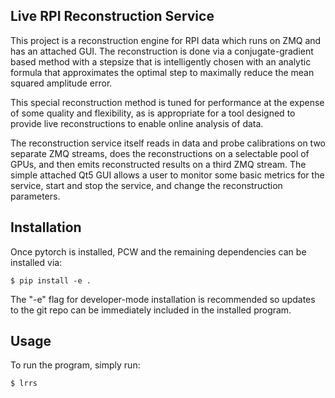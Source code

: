 Live RPI Reconstruction Service
-------------------------------

This project is a reconstruction engine for RPI data which runs on ZMQ and has an attached GUI. The reconstruction is done via a conjugate-gradient based method with a stepsize that is intelligently chosen with an analytic formula that approximates the optimal step to maximally reduce the mean squared amplitude error.

This special reconstruction method is tuned for performance at the expense of some quality and flexibility, as is appropriate for a tool designed to provide live reconstructions to enable online analysis of data.

The reconstruction service itself reads in data and probe calibrations on two separate ZMQ streams, does the reconstructions on a selectable pool of GPUs, and then emits reconstructed results on a third ZMQ stream. The simple attached Qt5 GUI allows a user to monitor some basic metrics for the service, start and stop the service, and change the reconstruction parameters.

## Installation

Once pytorch is installed, PCW and the remaining dependencies can be installed via:

```console
$ pip install -e .
```

The "-e" flag for developer-mode installation is recommended so updates to the git repo can be immediately included in the installed program.

## Usage

To run the program, simply run:

```console
$ lrrs
```
